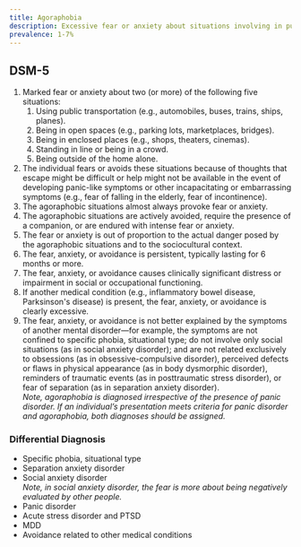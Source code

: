 ```yaml
---
title: Agoraphobia
description: Excessive fear or anxiety about situations involving in public or enclosed spaces.
prevalence: 1-7%
---
```


## DSM-5 
1. Marked fear or anxiety about two (or more) of the following five situations:  
    1. Using public transportation (e.g., automobiles, buses, trains, ships, planes).  
    2. Being in open spaces (e.g., parking lots, marketplaces, bridges).  
    3. Being in enclosed places (e.g., shops, theaters, cinemas).  
    4. Standing in line or being in a crowd.  
    5. Being outside of the home alone.  
2. The individual fears or avoids these situations because of thoughts that escape might be difficult or help might not be available in the event of developing panic-like symptoms or other incapacitating or embarrassing symptoms (e.g., fear of falling in the elderly, fear of incontinence).  
3. The agoraphobic situations almost always provoke fear or anxiety.  
4. The agoraphobic situations are actively avoided, require the presence of a companion, or are endured with intense fear or anxiety.  
5. The fear or anxiety is out of proportion to the actual danger posed by the agoraphobic situations and to the sociocultural context.  
6. The fear, anxiety, or avoidance is persistent, typically lasting for 6 months or more.  
7. The fear, anxiety, or avoidance causes clinically significant distress or impairment in social or occupational functioning.  
8. If another medical condition (e.g., inflammatory bowel disease, Parksinson's disease) is present, the fear, anxiety, or avoidance is clearly excessive.  
9. The fear, anxiety, or avoidance is not better explained by the symptoms of another mental disorder—for example, the symptoms are not confined to specific phobia, situational type; do not involve only social situations (as in social anxiety disorder); and are not related exclusively to obsessions (as in obsessive-compulsive disorder), perceived defects or flaws in physical appearance (as in body dysmorphic disorder), reminders of traumatic events (as in posttraumatic stress disorder), or fear of separation (as in separation anxiety disorder).  
<i>Note, agoraphobia is diagnosed irrespective of the presence of panic disorder. If an individual’s presentation meets criteria for panic disorder and agoraphobia, both diagnoses should be assigned.</i>

### Differential Diagnosis
- Specific phobia, situational type  
- Separation anxiety disorder  
- Social anxiety disorder  
<i>Note, in social anxiety disorder, the fear is more about being negatively evaluated by other people.</i>
- Panic disorder  
- Acute stress disorder and PTSD  
- MDD  
- Avoidance related to other medical conditions